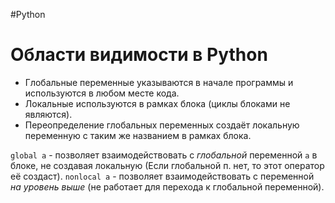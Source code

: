 #Python

# Области видимости в Python 

- Глобальные переменные указываются в начале программы и используются в любом месте кода.
- Локальные используются в рамках блока (циклы блоками не являются).
- Переопределение глобальных переменных создаёт локальную переменную с таким же названием в рамках блока.

`global a` - позволяет взаимодействовать с *глобальной* переменной `а` в блоке, не создавая локальную (Если глобальной п. нет, то этот оператор её создаст).
`nonlocal a` - позволяет взаимодействовать с переменной *на уровень выше* (не работает для перехода к глобальной переменной).